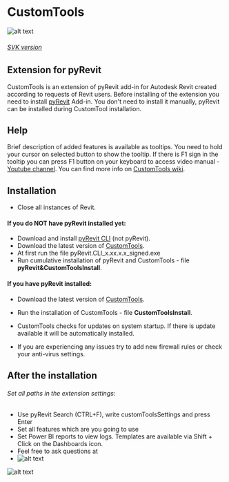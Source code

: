 # CustomTools
![alt text](https://static.miraheze.org/gfiwiki/b/be/CustomToolsRibbon.PNG "Custom Tools Ribbon")
###### [SVK version](https://bitbucket.org/davidvadkerti/customtools/src/master/README_SVK.md)
## Extension for pyRevit
CustomTools is an extension of pyRevit add-in for Autodesk Revit created according to requests of Revit users. Before installing of the extension you need to install [pyRevit](https://www.notion.so/pyRevit-bd907d6292ed4ce997c46e84b6ef67a0) Add-in. You don't need to install it manually, pyRevit can be installed during CustomTool installation.
## Help
Brief description of added features is available as tooltips. You need to hold your cursor on selected button to show the tooltip. If there is F1 sign in the tooltip you can press F1 button on your keyboard to access video manual - [Youtube channel](https://www.youtube.com/channel/UC-2clftP15_4WdFUmyVWCkQ/featured).
You can find more info on [CustomTools wiki](https://customtools.notion.site/customtools/CustomTools-wiki-76d8472edc6444e5bb3ce90f7998f1ef).
## Installation
* Close all instances of Revit.
#### If you do NOT have pyRevit installed yet:
* Download and install [pyRevit CLI](https://github.com/eirannejad/pyRevit/releases) (not pyRevit).
* Download the latest version of [CustomTools](https://bitbucket.org/davidvadkerti/customtools/downloads/?tab=tags).
* At first run the file pyRevit.CLI_x.xx.x.x_signed.exe
* Run cumulative installation of pyRevit and CustomTools - file **pyRevit&CustomToolsInstall**.
#### If you have pyRevit installed:
* Download the latest version of [CustomTools](https://bitbucket.org/davidvadkerti/customtools/downloads/?tab=tags).
* Run the installation of CustomTools - file **CustomToolsInstall**.
  

* CustomTools checks for updates on system startup. If there is update available it will be automatically installed.
* If you are experiencing any issues try to add new firewall rules or check your anti-virus settings.
## After the installation
###### Set all paths in the extension settings:
* Use pyRevit Search (CTRL+F), write customToolsSettings and press Enter
* Set all features which are you going to use
* Set Power BI reports to view logs. Templates are available via Shift + Click on the Dashboards icon.
* Feel free to ask questions at
* ![alt text](https://static.miraheze.org/gfiwiki/a/a3/EmailAddress.png)

![alt text](https://static.miraheze.org/gfiwiki/1/11/CustomToolsSettings.PNG "CustomToolsSettigs")